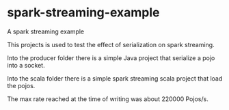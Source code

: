 # spark-streaming-example
A spark streaming example

This projects is used to test the effect of serialization on spark streaming.

Into the producer folder there is a simple Java project that serialize a pojo into a socket.

Into the scala folder there is a simple spark streaming scala project that load the pojos.

The max rate reached at the time of writing was about 220000 Pojos/s.
